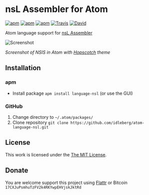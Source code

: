 # nsL Assembler for Atom

[![apm](https://img.shields.io/apm/l/language-nsl.svg?style=flat-square)](https://atom.io/packages/language-nsl)
[![apm](https://img.shields.io/apm/v/language-nsl.svg?style=flat-square)](https://atom.io/packages/language-nsl)
[![apm](https://img.shields.io/apm/dm/language-nsl.svg?style=flat-square)](https://atom.io/packages/language-nsl)
[![Travis](https://img.shields.io/travis/idleberg/atom-language-nsl.svg?style=flat-square)](https://travis-ci.org/idleberg/atom-language-nsl)
[![David](https://img.shields.io/david/dev/idleberg/atom-language-nsl.svg?style=flat-square)](https://david-dm.org/idleberg/atom-language-nsl#info=devDependencies)

Atom language support for [nsL Assembler](https://sourceforge.net/projects/nslassembler/)

![Screenshot](https://raw.github.com/idleberg/atom-language-nsl/master/screenshot.png)

*Screenshot of NSIS in Atom with [Hopscotch](https://atom.io/themes/hopscotch) theme*

## Installation

### apm

* Install package `apm install language-nsl` (or use the GUI)

### GitHub

1. Change directory to `~/.atom/packages/`
2. Clone repository `git clone https://github.com/idleberg/atom-language-nsl.git`

## License

This work is licensed under the [The MIT License](LICENSE.md).

## Donate

You are welcome support this project using [Flattr](https://flattr.com/submit/auto?user_id=idleberg&url=https://github.com/idleberg/atom-language-nsl) or Bitcoin `17CXJuPsmhuTzFV2k4RKYwpEHVjskJktRd`